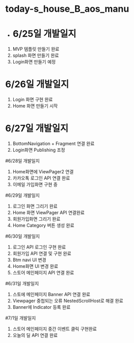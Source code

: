 # today-s_house_B_aos_manu
* # 6/25일 개발일지
1. MVP 템플릿 만들기 완료
2. splash 화면 만들기 완료
3. Login화면 만들기 예정 

# 6/26일 개발일지
1. Login 화면 구현 완료
2. Home 화면 만들기 시작


# 6/27일 개발일지
1. BottomNavigation + Fragment 연결 완료
2. Login화면 Publishing 조정

#6/28일 개발일지
1. Home화면에 ViewPager2 연결
2. 카카오톡 로그인 API 연결 완료
3. 이메일 가입화면 구현 중

#6/29일 개발일지
1. 로그인 화면 그리기 완료
2. Home 화면 ViewPager API 연결완료
3. 회원가입화면 그리기 완료
4. Home Category 버튼 생성 완료

#6/30일 개발일지
1. 로그인 API 로그인 구현 완료
2. 회원가입 API 연결 및 구현 완료
3. Btm navi UI 변경
4. Home화면 UI 변경 완료
5. 스토어 메인페이지 API 연결 완료

#6/31일 개발일지
1. 스토에 메인페이지 Banner API 연결 완료
2. Viewpager 중첩되는 오류 NestedScrollHost로 해결 완료
3. Banner에 Indicator 등록 완료

#7/1일 개발일지
1. 스토어 메인페이지 중간 이벤트 클릭 구현완료
2. 오늘의 딜 API 연결 완료
